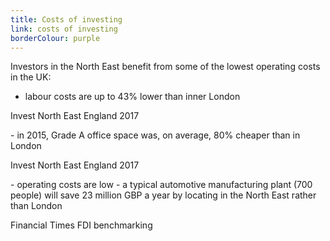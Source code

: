 ```yaml
---
title: Costs of investing
link: costs of investing
borderColour: purple
---
```

Investors in the North East benefit from some of the lowest operating costs in the UK:


- labour costs are up to 43% lower than inner London
<div class="region--small-text"><p>Invest North East England 2017</p></div>
- in 2015, Grade A office space was, on average, 80% cheaper than in London
<div class="region--small-text"><p>Invest North East England 2017</p></div>
- operating costs are low - a typical automotive manufacturing plant (700 people) will save 23 million GBP a year by locating in the North East rather than London
<div class="region--small-text"><p>Financial Times FDI benchmarking</p></div>

